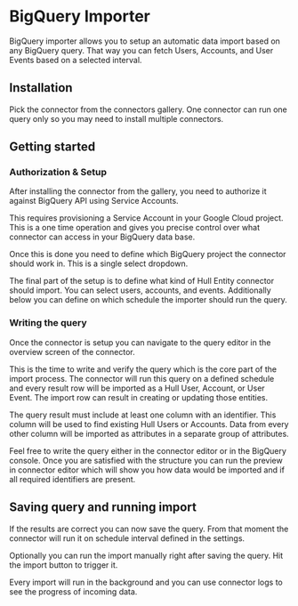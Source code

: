 # BigQuery Importer

BigQuery importer allows you to setup an automatic data import based on any BigQuery query. That way you can fetch Users, Accounts, and User Events based on a selected interval.

## Installation

Pick the connector from the connectors gallery. One connector can run one query only so you may need to install multiple connectors.

## Getting started

### Authorization & Setup

After installing the connector from the gallery, you need to authorize it against BigQuery API using Service Accounts.

This requires provisioning a Service Account in your Google Cloud project. This is a one time operation and gives you precise control over what connector can access in your BigQuery data base.





Once this is done you need to define which BigQuery project the connector should work in. This is a single select dropdown.

The final part of the setup is to define what kind of Hull Entity connector should import. You can select users, accounts, and events. Additionally below you can define on which schedule the importer should run the query.


### Writing the query

Once the connector is setup you can navigate to the query editor in the overview screen of the connector.

This is the time to write and verify the query which is the core part of the import process. The connector will run this query on a defined schedule and every result row will be imported as a Hull User, Account, or User Event. The import row can result in creating or updating those entities.

The query result must include at least one column with an identifier. This column will be used to find existing Hull Users or Accounts. Data from every other column will be imported as attributes in a separate group of attributes.

Feel free to write the query either in the connector editor or in the BigQuery console. Once you are satisfied with the structure you can run the preview in connector editor which will show you how data would be imported and if all required identifiers are present.

## Saving query and running import

If the results are correct you can now save the query.
From that moment the connector will run it on schedule interval defined in the settings.

Optionally you can run the import manually right after saving the query. Hit the import button to trigger it.

Every import will run in the background and you can use connector logs to see the progress of incoming data.

